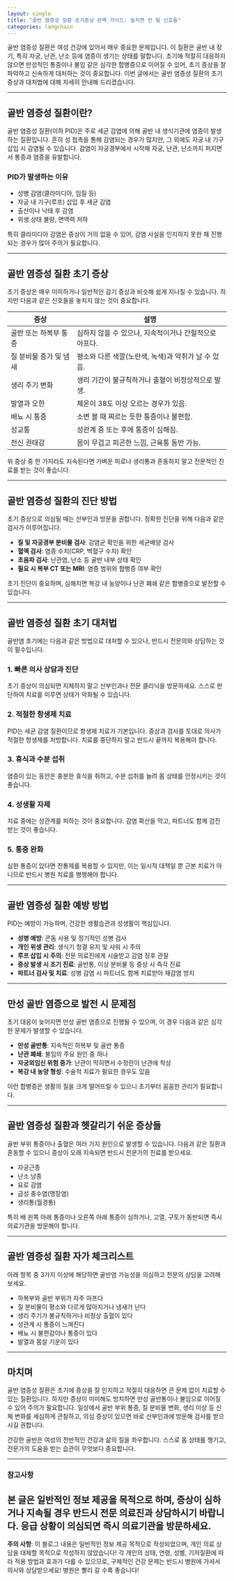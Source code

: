```yaml
---
layout: single
title: "골반 염증성 질환 초기증상 완벽 가이드: 놓치면 안 될 신호들"
categories: langchain
---
```

골반 염증성 질환은 여성 건강에 있어서 매우 중요한 문제입니다. 이 질환은 골반 내 장기, 특히 자궁, 난관, 난소 등에 염증이 생기는 상태를 말합니다. 초기에 적절히 대응하지 않으면 만성적인 통증이나 불임 같은 심각한 합병증으로 이어질 수 있어, 초기 증상을 잘 파악하고 신속하게 대처하는 것이 중요합니다. 이번 글에서는 골반 염증성 질환의 초기 증상과 대처법에 대해 자세히 안내해 드리겠습니다.

---

## 골반 염증성 질환이란?

골반 염증성 질환(이하 PID)은 주로 세균 감염에 의해 골반 내 생식기관에 염증이 발생하는 질환입니다. 흔히 성 접촉을 통해 감염되는 경우가 많지만, 그 외에도 자궁 내 기구 삽입 시 감염될 수 있습니다. 감염이 자궁경부에서 시작해 자궁, 난관, 난소까지 퍼지면서 통증과 염증을 유발합니다.

### PID가 발생하는 이유

- 성병 감염(클라미디아, 임질 등)
- 자궁 내 기구(루프) 삽입 후 세균 감염
- 출산이나 낙태 후 감염
- 위생 상태 불량, 면역력 저하

특히 클라미디아 감염은 증상이 거의 없을 수 있어, 감염 사실을 인지하지 못한 채 진행되는 경우가 많아 주의가 필요합니다.

---

## 골반 염증성 질환 초기 증상

초기 증상은 매우 미미하거나 일반적인 감기 증상과 비슷해 쉽게 지나칠 수 있습니다. 하지만 다음과 같은 신호들을 놓치지 않는 것이 중요합니다.

| 증상 | 설명 |
|------|-------|
| 골반 또는 하복부 통증 | 심하지 않을 수 있으나, 지속적이거나 간헐적으로 아프다. |
| 질 분비물 증가 및 냄새 | 평소와 다른 색깔(노란색, 녹색)과 악취가 날 수 있음. |
| 생리 주기 변화 | 생리 기간이 불규칙하거나 출혈이 비정상적으로 발생. |
| 발열과 오한 | 체온이 38도 이상 오르는 경우가 있음. |
| 배뇨 시 통증 | 소변 볼 때 찌르는 듯한 통증이나 불편함. |
| 성교통 | 성관계 중 또는 후에 통증이 심해짐. |
| 전신 권태감 | 몸이 무겁고 피곤한 느낌, 근육통 동반 가능. |

위 증상 중 한 가지라도 지속된다면 가벼운 피로나 생리통과 혼동하지 말고 전문적인 진료를 받는 것이 좋습니다.

---

## 골반 염증성 질환의 진단 방법

초기 증상으로 의심될 때는 산부인과 방문을 권합니다. 정확한 진단을 위해 다음과 같은 검사가 이루어집니다.

- **질 및 자궁경부 분비물 검사**: 감염균 확인을 위한 세균배양 검사
- **혈액 검사**: 염증 수치(CRP, 백혈구 수치) 확인
- **초음파 검사**: 난관염, 난소 등 골반 내부 상태 확인
- **필요 시 복부 CT 또는 MRI**: 염증 범위와 합병증 여부 확인

초기 진단이 중요하며, 심해지면 복강 내 농양이나 난관 폐쇄 같은 합병증으로 발전할 수 있습니다.

---

## 골반 염증성 질환 초기 대처법

골반염 초기에는 다음과 같은 방법으로 대처할 수 있으나, 반드시 전문의와 상담하는 것이 필수입니다.

### 1. 빠른 의사 상담과 진단

초기 증상이 의심되면 지체하지 말고 산부인과나 전문 클리닉을 방문하세요. 스스로 판단하여 치료를 미루면 상태가 악화될 수 있습니다.

### 2. 적절한 항생제 치료

PID는 세균 감염 질환이므로 항생제 치료가 기본입니다. 증상과 검사를 토대로 의사가 적절한 항생제를 처방합니다. 치료를 중단하지 말고 반드시 끝까지 복용해야 합니다.

### 3. 휴식과 수분 섭취

염증이 있는 동안은 충분한 휴식을 취하고, 수분 섭취를 늘려 몸 상태를 안정시키는 것이 좋습니다.

### 4. 성생활 자제

치료 중에는 성관계를 피하는 것이 중요합니다. 감염 확산을 막고, 파트너도 함께 검진 받는 것이 좋습니다.

### 5. 통증 완화

심한 통증이 있다면 진통제를 복용할 수 있지만, 이는 일시적 대책일 뿐 근본 치료가 아니므로 반드시 병원 치료를 병행해야 합니다.

---

## 골반 염증성 질환 예방 방법

PID는 예방이 가능하며, 건강한 생활습관과 성생활이 핵심입니다.

- **성병 예방**: 콘돔 사용 및 정기적인 성병 검사
- **개인 위생 관리**: 생식기 청결 유지 및 샤워 시 주의
- **루프 삽입 시 주의**: 전문 의료진에게 시술받고 감염 징후 관찰
- **증상 발생 시 조기 진료**: 골반통, 이상 분비물 등 증상 시 즉각 진료
- **파트너 검사 및 치료**: 성병 감염 시 파트너도 함께 치료받아 재감염 방지

---

## 만성 골반 염증으로 발전 시 문제점

초기 대응이 늦어지면 만성 골반 염증으로 진행될 수 있으며, 이 경우 다음과 같은 심각한 문제가 발생할 수 있습니다.

- **만성 골반통**: 지속적인 하복부 및 골반 통증
- **난관 폐쇄**: 불임의 주요 원인 중 하나
- **자궁외임신 위험 증가**: 난관이 막히면서 수정란이 난관에 착상
- **복강 내 농양 형성**: 수술적 치료가 필요한 경우도 있음

이런 합병증은 생활의 질을 크게 떨어뜨릴 수 있으니 초기부터 꼼꼼한 관리가 필요합니다.

---

## 골반 염증성 질환과 헷갈리기 쉬운 증상들

골반 부위 통증이나 출혈은 여러 가지 원인으로 발생할 수 있습니다. 다음과 같은 질환과 혼동할 수 있으니 증상이 오래 지속되면 반드시 전문가의 진료를 받으세요.

- 자궁근종
- 난소 낭종
- 요로 감염
- 급성 충수염(맹장염)
- 생리통(월경통)

특히 배 왼쪽 아래 통증이나 오른쪽 아래 통증이 심하거나, 고열, 구토가 동반되면 즉시 의료기관을 방문해야 합니다.

---

## 골반 염증성 질환 자가 체크리스트

아래 항목 중 3가지 이상에 해당하면 골반염 가능성을 의심하고 전문의 상담을 고려해 보세요.

- 하복부와 골반 부위가 자주 아프다
- 질 분비물이 평소와 다르게 많아지거나 냄새가 난다
- 생리 주기가 불규칙하거나 비정상 출혈이 있다
- 성관계 시 통증이 느껴진다
- 배뇨 시 불편감이나 통증이 있다
- 발열과 몸살 기운이 있다

---

## 마치며

골반 염증성 질환은 초기에 증상을 잘 인지하고 적절히 대응하면 큰 문제 없이 치료할 수 있는 질환입니다. 하지만 증상이 미미해도 방치하면 만성 골반통이나 불임으로 이어질 수 있어 주의가 필요합니다. 일상에서 골반 부위 통증, 질 분비물 변화, 생리 이상 등 신체 변화를 세심하게 관찰하고, 의심 증상이 있으면 바로 산부인과에 방문해 검사를 받으시길 권합니다.

건강한 골반은 여성의 전반적인 건강과 삶의 질을 좌우합니다. 스스로 몸 상태를 챙기고, 전문가의 도움을 받는 습관이 무엇보다 중요합니다.

---

### 참고사항

본 글은 일반적인 정보 제공을 목적으로 하며, 증상이 심하거나 지속될 경우 반드시 전문 의료진과 상담하시기 바랍니다. 응급 상황이 의심되면 즉시 의료기관을 방문하세요.
---

**주의 사항**: 이 블로그 내용은 일반적인 정보 제공 목적으로 작성되었으며, 개인 의료 상담을 대체할 목적으로 작성하지 않았습니다! 각 개인의 상태, 연령, 성별, 기저질환에 따라 적용 방법과 효과가 다를 수 있으므로, 구체적인 건강 문제는 반드시 병원에 가셔서 의사와 상담받으세요! 병원은 빨리 갈 수록 좋습니다!
